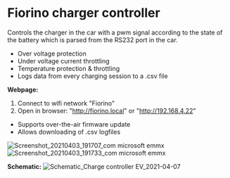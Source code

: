 # Fiorino charger controller

Controls the charger in the car with a pwm signal according to the state of the battery which is parsed from the RS232 port in the car.

- Over voltage protection
- Under voltage current throttling
- Temperature protection & throttling
- Logs data from every charging session to a .csv file

**Webpage:**
1. Connect to wifi network "Fiorino"
2. Open in browser: "http://fiorino.local" or "http://192.168.4.22"

- Supports over-the-air firmware update
- Allows downloading of .csv logfiles

![Screenshot_20210403_191707_com microsoft emmx](https://user-images.githubusercontent.com/67831815/113913158-491a6d00-97dc-11eb-8e98-ac144ba9172a.jpg)
![Screenshot_20210403_191733_com microsoft emmx](https://user-images.githubusercontent.com/67831815/113913161-49b30380-97dc-11eb-82fa-cdd1c6fd29c1.jpg)


**Schematic:**
![Schematic_Charge controller EV_2021-04-07](https://user-images.githubusercontent.com/67831815/113912833-e2954f00-97db-11eb-976a-2fece1691816.png)

